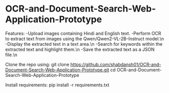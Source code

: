 # OCR-and-Document-Search-Web-Application-Prototype
Features:
-Upload images containing Hindi and English text.
-Perform OCR to extract text from images using the Qwen/Qwen2-VL-2B-Instruct model.\n
-Display the extracted text in a text area.\n
-Search for keywords within the extracted text and highlight them.\n
-Save the extracted text as a JSON file.\n

Clone the repo using:
git clone https://github.com/shabdansh01/OCR-and-Document-Search-Web-Application-Prototype.git
cd OCR-and-Document-Search-Web-Application-Prototype

Install requirements:
pip install -r requirements.txt
